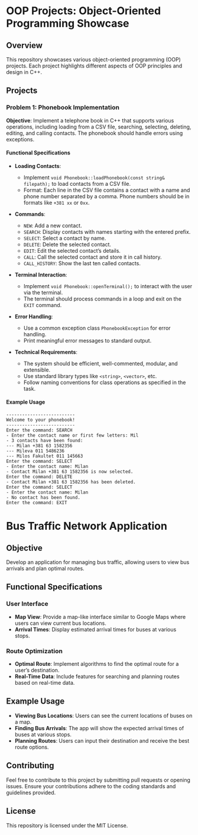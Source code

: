 # **OOP Projects: Object-Oriented Programming Showcase**

## Overview

This repository showcases various object-oriented programming (OOP) projects. Each project highlights different aspects of OOP principles and design in C++. 

## Projects

### Problem 1: Phonebook Implementation

**Objective**: Implement a telephone book in C++ that supports various operations, including loading from a CSV file, searching, selecting, deleting, editing, and calling contacts. The phonebook should handle errors using exceptions.

#### Functional Specifications

- **Loading Contacts**:
  - Implement `void Phonebook::loadPhonebook(const string& filepath);` to load contacts from a CSV file.
  - Format: Each line in the CSV file contains a contact with a name and phone number separated by a comma. Phone numbers should be in formats like `+381 xx` or `0xx`.

- **Commands**:
  - `NEW`: Add a new contact.
  - `SEARCH`: Display contacts with names starting with the entered prefix.
  - `SELECT`: Select a contact by name.
  - `DELETE`: Delete the selected contact.
  - `EDIT`: Edit the selected contact’s details.
  - `CALL`: Call the selected contact and store it in call history.
  - `CALL_HISTORY`: Show the last ten called contacts.
  
- **Terminal Interaction**:
  - Implement `void Phonebook::openTerminal();` to interact with the user via the terminal.
  - The terminal should process commands in a loop and exit on the `EXIT` command.

- **Error Handling**:
  - Use a common exception class `PhonebookException` for error handling.
  - Print meaningful error messages to standard output.

- **Technical Requirements**:
  - The system should be efficient, well-commented, modular, and extensible.
  - Use standard library types like `<string>`, `<vector>`, etc.
  - Follow naming conventions for class operations as specified in the task.

#### Example Usage

```plaintext
--------------------------
Welcome to your phonebook!
--------------------------
Enter the command: SEARCH
- Enter the contact name or first few letters: Mil
- 3 contacts have been found:
--- Milan +381 63 1582356
--- Mileva 011 5486236
--- Milos Fakultet 011 145663
Enter the command: SELECT
- Enter the contact name: Milan
- Contact Milan +381 63 1582356 is now selected.
Enter the command: DELETE
- Contact Milan +381 63 1582356 has been deleted.
Enter the command: SELECT
- Enter the contact name: Milan
- No contact has been found.
Enter the command: EXIT
```


# **Bus Traffic Network Application**

## Objective

Develop an application for managing bus traffic, allowing users to view bus arrivals and plan optimal routes.

## Functional Specifications

### User Interface
- **Map View**: Provide a map-like interface similar to Google Maps where users can view current bus locations.
- **Arrival Times**: Display estimated arrival times for buses at various stops.

### Route Optimization
- **Optimal Route**: Implement algorithms to find the optimal route for a user’s destination.
- **Real-Time Data**: Include features for searching and planning routes based on real-time data.

## Example Usage

- **Viewing Bus Locations**: Users can see the current locations of buses on a map.
- **Finding Bus Arrivals**: The app will show the expected arrival times of buses at various stops.
- **Planning Routes**: Users can input their destination and receive the best route options.

## Contributing

Feel free to contribute to this project by submitting pull requests or opening issues. Ensure your contributions adhere to the coding standards and guidelines provided.

## License

This repository is licensed under the MIT License.

